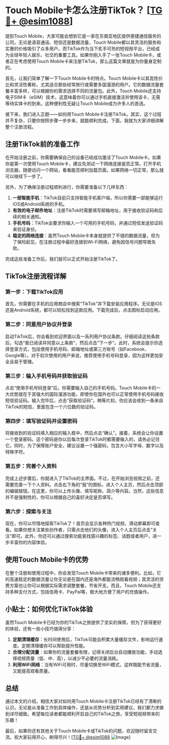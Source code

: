 # Touch Mobile卡怎么注册TikTok？ [[TG💪+ @esim1088](https://t.me/s/esim1088)]

提到Touch Mobile，大家可能会想到它是一家在东南亚地区提供便捷通信服务的公司。无论是语音通话、短信还是数据流量，Touch Mobile都以其灵活的服务和实惠的价格吸引了众多用户。而TikTok作为当下炙手可热的短视频平台，已经成为全球年轻人娱乐、社交的重要工具。如果你刚入手了一张Touch Mobile卡，或者正在考虑使用Touch Mobile卡来注册TikTok，那么这篇文章就是为你量身定制的。

首先，让我们简单了解一下Touch Mobile卡的特点。Touch Mobile卡以其高性价比和灵活性著称，尤其适合那些经常旅行或需要多国漫游的用户。它的数据流量套餐丰富多样，可以根据你的需求选择不同的流量包。此外，Touch Mobile还支持电子SIM卡（eSIM）技术，这意味着你可以通过手机直接激活并使用该卡，无需等待实体卡的到来。这种便利性无疑让Touch Mobile成为许多人的首选。

接下来，我们进入正题——如何用Touch Mobile卡注册TikTok。其实，这个过程并不复杂，只要你按照步骤一步步来，就能顺利完成。下面，我就为大家详细讲解整个注册流程。

## 注册TikTok前的准备工作

在开始注册之前，你需要确保自己的设备已经成功激活了Touch Mobile卡。如果你是第一次使用Touch Mobile卡，建议先测试一下网络连接是否正常。打开手机浏览器，随便访问一个网站，看看能否顺利加载页面。如果网络一切正常，那么就可以继续下一步了。

另外，为了确保注册过程顺利进行，你需要准备以下几样东西：
1. **一部智能手机**：TikTok目前只支持智能手机客户端，所以你需要一部能够运行iOS或Android系统的手机。
2. **有效的电子邮件地址**：注册TikTok时需要填写邮箱地址，用于接收验证码和后续的相关通知。
3. **手机号码**：TikTok会要求你输入一个可用的手机号码，并通过短信发送验证码来验证身份。
4. **稳定的网络连接**：虽然Touch Mobile卡本身就提供了不错的数据流量，但为了保险起见，在注册过程中最好连接到Wi-Fi网络，避免因信号问题导致失败。

完成这些准备工作后，我们就可以正式开始注册TikTok了。

## TikTok注册流程详解

### 第一步：下载TikTok应用

首先，你需要在手机的应用商店中搜索“TikTok”并下载安装应用程序。无论是iOS还是Android系统，都可以轻松找到这款应用。下载完成后，点击图标启动应用。

### 第二步：同意用户协议并登录

启动TikTok后，你会看到欢迎界面以及一系列用户协议条款。仔细阅读这些条款后，勾选“我已阅读并同意以上条款”，然后点击“下一步”。此时，系统会提示你选择登录方式，包括使用手机号码、邮箱地址或第三方账号（如Facebook、Google等）。对于初次使用的用户来说，推荐使用手机号码登录，因为这样更加安全且易于管理。

### 第三步：输入手机号码并获取验证码

点击“使用手机号码登录”后，你需要输入自己的手机号码。Touch Mobile卡的一大优势就在于其强大的国际漫游功能，即使你在国外也可以正常使用手机号码接收短信验证码。输入完毕后，点击“获取验证码”。稍等片刻，你应该会收到一条来自TikTok的短信，里面包含一个六位数的验证码。

### 第四步：填写验证码并设置密码

将接收到的验证码填入相应的输入框中，然后点击“确认”。接着，系统会让你设置一个登录密码。这个密码是你以后每次登录TikTok时都需要输入的，请务必记住它。同时，为了保障账户安全，建议设置一个强密码，包含大小写字母、数字以及特殊字符。

### 第五步：完善个人资料

完成上述步骤后，你就进入了TikTok的主界面。不过，在开始浏览视频之前，还需要完善一下个人资料。点击右下角的“我”的图标，进入个人主页，然后点击顶部的编辑按钮。在这里，你可以上传头像、填写昵称、简介等内容。当然，这些信息并不是强制性的，你可以根据自己的喜好决定是否填写。

### 第六步：探索与关注

现在，你可以尽情地探索TikTok了！首页会显示各种热门视频，滑动屏幕即可查看。如果你想关注某些创作者，只需点击他们的头像，进入个人主页后点击“关注”即可。此外，你还可以通过搜索功能查找感兴趣的标签、话题或者用户，进一步丰富你的内容体验。

## 使用Touch Mobile卡的优势

在整个注册和使用过程中，你会发现Touch Mobile卡带来的诸多便利。比如，它的高速稳定的数据流量让你无论是在国内还是海外都能流畅观看视频；其灵活的资费方案也让你可以根据实际需求调整套餐，节省开支。而且，Touch Mobile还支持多种支付方式，包括信用卡、PayPal等，极大地方便了用户的充值操作。

## 小贴士：如何优化TikTok体验

虽然Touch Mobile卡已经为你的TikTok之旅提供了坚实的保障，但为了获得更好的体验，还有一些小技巧值得分享：
1. **定期清理缓存**：长时间使用后，TikTok可能会积累大量缓存文件，影响运行速度。定期清理缓存可以帮助提升性能。
2. **合理分配流量**：如果你的流量套餐有限，记得关闭后台自动播放功能，手动选择视频质量（低、中、高），以减少不必要的流量消耗。
3. **利用WiFi网络**：当有WiFi可用时，尽量切换至WiFi模式，这样既能节省流量，又能提高观看质量。

## 总结

通过本文的介绍，相信大家对如何用Touch Mobile卡注册TikTok已经有了清晰的认识。无论是从准备工作到具体操作，还是从优势分析到实用建议，我们都力求做到详尽细致。希望每位读者都能顺利开启自己的TikTok之旅，享受短视频带来的乐趣！

最后，如果你还有其他关于Touch Mobile卡或TikTok的问题，欢迎随时留言交流。祝大家玩得开心，刷得尽兴！[[TG💪+ @esim1088](https://t.me/s/esim1088) ![Image](https://i.postimg.cc/4NQfJmqS/Snipaste-2025-05-13-00-14-12.png)]